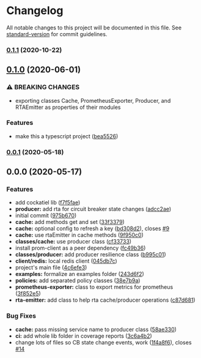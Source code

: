 # Changelog

All notable changes to this project will be documented in this file. See [standard-version](https://github.com/conventional-changelog/standard-version) for commit guidelines.

### [0.1.1](https://github.com/joao-fontenele/stable-cache/compare/v0.1.0...v0.1.1) (2020-10-22)

## [0.1.0](https://github.com/joao-fontenele/stable-cache/compare/v0.0.1...v0.1.0) (2020-06-01)


### ⚠ BREAKING CHANGES

* exporting classes Cache, PrometheusExporter, Producer, and
  RTAEmitter as properties of their modules

### Features

* make this a typescript project ([bea5526](https://github.com/joao-fontenele/stable-cache/commit/bea55262dfc37f022265e513f592af896fb429fa))

### [0.0.1](https://github.com/joao-fontenele/stable-cache/compare/v0.0.0...v0.0.1) (2020-05-18)

## 0.0.0 (2020-05-17)


### Features

* add cockatiel lib ([f7f5fae](https://github.com/joao-fontenele/stable-cache/commit/f7f5fae6d8d3b7aa16226b31725eee79c3118bde))
* **producer:** add rta for circuit breaker state changes ([adcc2ae](https://github.com/joao-fontenele/stable-cache/commit/adcc2ae2768b5789bf0c352a76566245628ac947))
* initial commit ([975b670](https://github.com/joao-fontenele/stable-cache/commit/975b670461c813f5ebd6bc1313488bbcc09a07ba))
* **cache:** add methods get and set ([33f3379](https://github.com/joao-fontenele/stable-cache/commit/33f33799241108579da6d41c39a2c7f6a7c85417))
* **cache:** optional config to refresh a key ([bd308d2](https://github.com/joao-fontenele/stable-cache/commit/bd308d22e3024e7dbfe630d21f4edfbb9d96e2b9)), closes [#9](https://github.com/joao-fontenele/stable-cache/issues/9)
* **cache:** use rtaEmitter in cache methods ([9f950c0](https://github.com/joao-fontenele/stable-cache/commit/9f950c0b8cd52845ca9e3e5dcacc9076b249861f))
* **classes/cache:** use producer class ([cf33733](https://github.com/joao-fontenele/stable-cache/commit/cf3373369eb522660a8873b3a15b5a4bc1757936))
* install prom-client as a peer dependency ([fc49b36](https://github.com/joao-fontenele/stable-cache/commit/fc49b36a5f50cc5ad03cc9ed1e82618c36eabd61))
* **classes/producer:** add producer resilience class ([b995c01](https://github.com/joao-fontenele/stable-cache/commit/b995c018cf99f02ace68c011bb5b2b6e9af770f9))
* **client/redis:** local redis client ([045db7c](https://github.com/joao-fontenele/stable-cache/commit/045db7ca7db623964de1f46bb7c530127a20db28))
* project's main file ([4c6efe3](https://github.com/joao-fontenele/stable-cache/commit/4c6efe379db0a61daa7e5048f6603f300be9d576))
* **examples:** formalize an examples folder ([243d6f2](https://github.com/joao-fontenele/stable-cache/commit/243d6f2306c43a3f0fadcb9751bf9f1cbfd5425d))
* **policies:** add separated policy classes ([38e7b9a](https://github.com/joao-fontenele/stable-cache/commit/38e7b9a5a0f237b69346a80b9c20f94d6488ed0c))
* **prometheus-exporter:** class to export metrics for prometheus ([3f852e5](https://github.com/joao-fontenele/stable-cache/commit/3f852e577f70eea05c9c22de13f67964f7f49485))
* **rta-emitter:** add class to help rta cache/producer operations ([c87d681](https://github.com/joao-fontenele/stable-cache/commit/c87d681bdfc9c8273483313c36d2bf32286cc86d))


### Bug Fixes

* **cache:** pass missing service name to producer class ([58ae330](https://github.com/joao-fontenele/stable-cache/commit/58ae3304fedcc4f688af921fcdae8f0c6f4ad62d))
* **ci:** add whole lib folder in coverage reports ([3c6a4b2](https://github.com/joao-fontenele/stable-cache/commit/3c6a4b28df4df6e58b0eb6eb66dd5d9839499d3a))
* change lots of files so CB state change events, work ([1f4a8f6](https://github.com/joao-fontenele/stable-cache/commit/1f4a8f6a982d36e0c1e2180f8554b2f352c62505)), closes [#14](https://github.com/joao-fontenele/stable-cache/issues/14)
